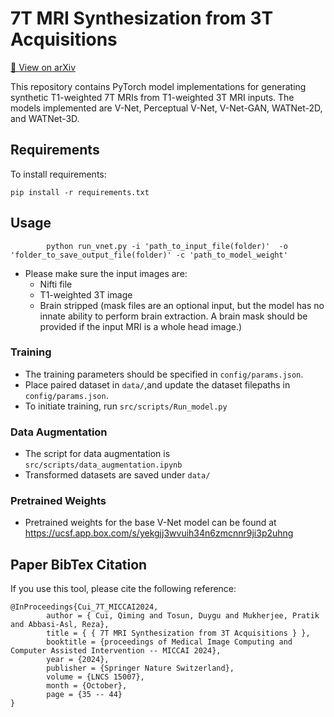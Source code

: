 # 7T MRI Synthesization from 3T Acquisitions
[🔗 View on arXiv](https://arxiv.org/abs/YYYY.NNNNN)

This repository contains PyTorch model implementations for generating synthetic T1-weighted 7T MRIs from T1-weighted 3T MRI inputs. The models implemented are V-Net, Perceptual V-Net, V-Net-GAN, WATNet-2D, and WATNet-3D.

## Requirements

To install requirements:
```setup
pip install -r requirements.txt
```

## Usage

``` Usage example
        python run_vnet.py -i 'path_to_input_file(folder)'  -o 'folder_to_save_output_file(folder)' -c 'path_to_model_weight'
```

* Please make sure the input images are:
  - Nifti file
  - T1-weighted 3T image
  - Brain stripped (mask files are an optional input, but the model has no innate ability to perform brain extraction. A brain mask should be provided if the input MRI is a whole head image.)

### Training

* The training parameters should be specified in ```config/params.json```.
* Place paired dataset in ```data/```,and update the dataset filepaths in ```config/params.json```.
* To initiate training, run ```src/scripts/Run_model.py```

### Data Augmentation

* The script for data augmentation is ```src/scripts/data_augmentation.ipynb```
* Transformed datasets are saved under ```data/```

### Pretrained Weights

* Pretrained weights for the base V-Net model can be found at https://ucsf.app.box.com/s/yekgjj3wvuih34n6zmcnnr9ji3p2uhng

## Paper BibTex Citation
If you use this tool, please cite the following reference:

```
@InProceedings{Cui_7T_MICCAI2024,
        author = { Cui, Qiming and Tosun, Duygu and Mukherjee, Pratik and Abbasi-Asl, Reza},
        title = { { 7T MRI Synthesization from 3T Acquisitions } },
        booktitle = {proceedings of Medical Image Computing and Computer Assisted Intervention -- MICCAI 2024},
        year = {2024},
        publisher = {Springer Nature Switzerland},
        volume = {LNCS 15007},
        month = {October},
        page = {35 -- 44}
}
```